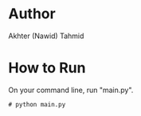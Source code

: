 # Author
Akhter (Nawid) Tahmid

# How to Run
On your command line, run "main.py".
```
# python main.py